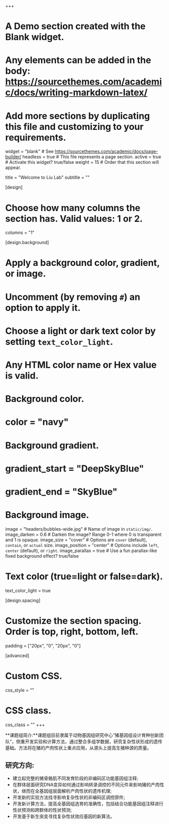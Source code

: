 +++
# A Demo section created with the Blank widget.
# Any elements can be added in the body: https://sourcethemes.com/academic/docs/writing-markdown-latex/
# Add more sections by duplicating this file and customizing to your requirements.

widget = "blank"  # See https://sourcethemes.com/academic/docs/page-builder/
headless = true  # This file represents a page section.
active = true  # Activate this widget? true/false
weight = 15  # Order that this section will appear.

title = "Welcome to Liu Lab"
subtitle = ""

[design]
  # Choose how many columns the section has. Valid values: 1 or 2.
  columns = "1"

[design.background]
  # Apply a background color, gradient, or image.
  #   Uncomment (by removing `#`) an option to apply it.
  #   Choose a light or dark text color by setting `text_color_light`.
  #   Any HTML color name or Hex value is valid.

  # Background color.
  # color = "navy"

  # Background gradient.
  # gradient_start = "DeepSkyBlue"
  # gradient_end = "SkyBlue"

  # Background image.
  image = "headers/bubbles-wide.jpg"  # Name of image in `static/img/`.
  image_darken = 0.6  # Darken the image? Range 0-1 where 0 is transparent and 1 is opaque.
  image_size = "cover"  #  Options are `cover` (default), `contain`, or `actual` size.
  image_position = "center"  # Options include `left`, `center` (default), or `right`.
  image_parallax = true  # Use a fun parallax-like fixed background effect? true/false

  # Text color (true=light or false=dark).
  text_color_light = true

[design.spacing]
  # Customize the section spacing. Order is top, right, bottom, left.
  padding = ["20px", "0", "20px", "0"]

[advanced]
 # Custom CSS. 
 css_style = ""

 # CSS class.
 css_class = ""
+++

**课题组简介:**课题组目前隶属于动物基因组研究中心“猪基因组设计育种创新团队”，侧重开发实验和计算方法，通过整合多组学数据，研究复杂性状形成的遗传基础。方法将在猪的产肉性状上重点应用，从源头上提高生猪种源的质量。

##  研究方向:

- 建立起完整的猪骨骼肌不同发育阶段的非编码区功能基因组注释;
- 在群体层面研究DNA变异如何通过影响转录调控的不同元件来影响猪的产肉性状，继而在全基因组层面解析产肉性状的遗传机理;
- 开发新的实验方法找寻影响复杂性状的非编码区调控原件;
- 开发新计算方法，提高全基因组选育的准确性，包括结合功能基因组注释进行性状预测和跨群体的性状预测;
- 开发基于新生突变寻找复杂性状效应基因的新算法。
